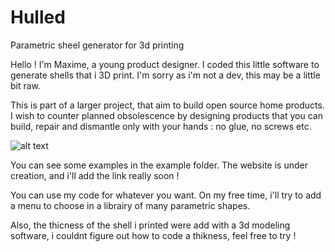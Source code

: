 # Hulled
 Parametric sheel generator for 3d printing

Hello ! I'm Maxime, a young product designer. I coded this little software to generate shells that i 3D print. 
I'm sorry as i'm not a dev, this may be a little bit raw.

This is part of a larger project, that aim to build open source home products. I wish to counter planned obsolescence
by designing products that you can build, repair and dismantle only with your hands : no glue, no screws etc.

![alt text](https://github.com/Maxime-paris/Hulled_generator/main/EXAMPLES/shell.jpg?raw=true)

You can see some examples in the example folder.
The website is under creation, and i'll add the link really soon ! 

You can use my code for whatever you want. On my free time, i'll try to add a menu to choose in a librairy of many parametric shapes.

Also, the thicness of the shell i printed were add with a 3d modeling software, i couldnt figure out how to code a thikness, feel free to try !
